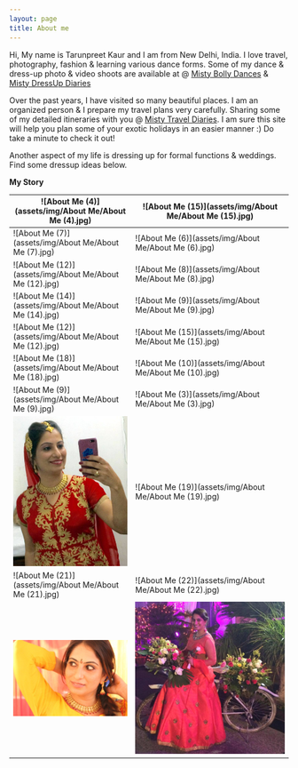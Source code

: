 ```yaml
---
layout: page
title: About me
---
```


Hi, My name is Tarunpreet Kaur and I am from New Delhi, India. I love travel, photography, fashion & learning various dance forms. Some of my dance & dress-up photo & video shoots are available at @ [Misty Bolly Dances](https://tarunpreetkaur.com/Misty-Bolly-Dances.html) & [Misty DressUp Diaries](https://tarunpreetkaur.com/Misty-DressUp-Diaries.html)

Over the past years, I have visited so many beautiful places. I am an organized person & I prepare my travel plans very carefully. Sharing some of my detailed itineraries with you @ [Misty Travel Diaries](https://tarunpreetkaur.com/Misty-Travel-Diaries.html). I am sure this site will help you plan some of your exotic holidays in an easier manner :) Do take a minute to check it out!

Another aspect of my life is dressing up for formal functions & weddings. Find some dressup ideas below.

**My Story**

| ![About Me (4)](assets/img/About Me/About Me (4).jpg)        | ![About Me (15)](assets/img/About Me/About Me (15).jpg)      |
| ------------------------------------------------------------ | ------------------------------------------------------------ |
| ![About Me (7)](assets/img/About Me/About Me (7).jpg)        | ![About Me (6)](assets/img/About Me/About Me (6).jpg)        |
| ![About Me (12)](assets/img/About Me/About Me (12).jpg)      | ![About Me (8)](assets/img/About Me/About Me (8).jpg)        |
| ![About Me (14)](assets/img/About Me/About Me (14).jpg)      | ![About Me (9)](assets/img/About Me/About Me (9).jpg)        |
| ![About Me (12)](assets/img/About Me/About Me (12).jpg)      | ![About Me (15)](assets/img/About Me/About Me (15).jpg)      |
| ![About Me (18)](assets/img/About Me/About Me (18).jpg)      | ![About Me (10)](assets/img/About Me/About Me (10).jpg)      |
| ![About Me (9)](assets/img/About Me/About Me (9).jpg)        | ![About Me (3)](assets/img/About Me/About Me (3).jpg)        |
| <img src="assets/img/About Me/About Me (20).jpg" alt="About Me (20)" style="zoom:150%;" /> | ![About Me (19)](assets/img/About Me/About Me (19).jpg)      |
| ![About Me (21)](assets/img/About Me/About Me (21).jpg)      | ![About Me (22)](assets/img/About Me/About Me (22).jpg)      |
| <img src="assets/img/About Me/About Me (17).jpg" alt="About Me (17)" style="zoom:50%;" /> | <img src="assets/img/About Me/About Me (16).jpg" alt="About Me (16)" style="zoom:200%;" /> |
